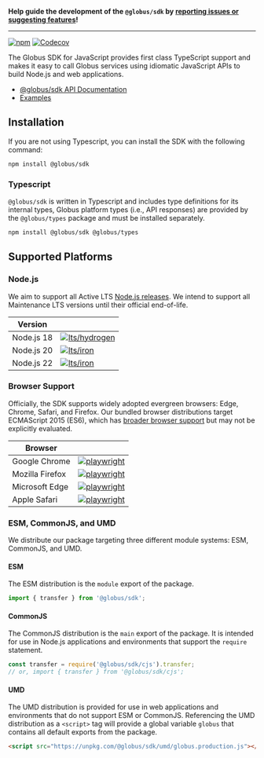 **Help guide the development of the `@globus/sdk` by [reporting issues or suggesting features](https://github.com/globus/globus-sdk-javascript/issues/new/choose)!**

---

[![npm](https://img.shields.io/npm/v/@globus/sdk?style=flat-square&logo=npm&color=000&label)](https://www.npmjs.com/package/@globus/sdk) [![Codecov](https://img.shields.io/codecov/c/gh/globus/globus-sdk-javascript?style=flat-square&logo=codecov)](https://app.codecov.io/gh/globus/globus-sdk-javascript)

The Globus SDK for JavaScript provides first class TypeScript support and makes it easy to call Globus services using idiomatic JavaScript APIs to build Node.js and web applications.

- [@globus/sdk API Documentation](https://globus.github.io/globus-sdk-javascript/)
- [Examples](https://github.com/globus/globus-sdk-javascript/blob/main/examples/README.md)

## Installation

If you are not using Typescript, you can install the SDK with the following command:

```sh
npm install @globus/sdk
```

### Typescript

`@globus/sdk` is written in Typescript and includes type definitions for its internal types, Globus platform types (i.e., API responses) are provided by the `@globus/types` package and must be installed separately.

```sh
npm install @globus/sdk @globus/types
```

## Supported Platforms

### Node.js

We aim to support all Active LTS [Node.js releases](https://nodejs.org/en/about/previous-releases). We intend to support all Maintenance LTS versions until their official end-of-life.

| Version    |                                                                                                                                                                                                                 |
| ---------- | --------------------------------------------------------------------------------------------------------------------------------------------------------------------------------------------------------------- |
| Node.js 18 | [![lts/hydrogen](https://img.shields.io/github/actions/workflow/status/globus/globus-sdk-javascript/ci.yml?style=flat-square&label=)](https://github.com/globus/globus-sdk-javascript/actions/workflows/ci.yml) |
| Node.js 20 | [![lts/iron](https://img.shields.io/github/actions/workflow/status/globus/globus-sdk-javascript/ci.yml?style=flat-square&label=)](https://github.com/globus/globus-sdk-javascript/actions/workflows/ci.yml)     |
| Node.js 22 | [![lts/iron](https://img.shields.io/github/actions/workflow/status/globus/globus-sdk-javascript/ci.yml?style=flat-square&label=)](https://github.com/globus/globus-sdk-javascript/actions/workflows/ci.yml)     |

### Browser Support

Officially, the SDK supports widely adopted evergreen browsers: Edge, Chrome, Safari, and Firefox. Our bundled browser distributions target ECMAScript 2015 (ES6), which has [broader browser support](https://caniuse.com/es6) but may not be explicitly evaluated.

| Browser         |                                                                                                                                                                                                                               |
| --------------- | ----------------------------------------------------------------------------------------------------------------------------------------------------------------------------------------------------------------------------- |
| Google Chrome   | [![playwright](https://img.shields.io/github/actions/workflow/status/globus/globus-sdk-javascript/playwright.yml?style=flat-square&label=)](https://github.com/globus/globus-sdk-javascript/actions/workflows/playwright.yml) |
| Mozilla Firefox | [![playwright](https://img.shields.io/github/actions/workflow/status/globus/globus-sdk-javascript/playwright.yml?style=flat-square&label=)](https://github.com/globus/globus-sdk-javascript/actions/workflows/playwright.yml) |
| Microsoft Edge  | [![playwright](https://img.shields.io/github/actions/workflow/status/globus/globus-sdk-javascript/playwright.yml?style=flat-square&label=)](https://github.com/globus/globus-sdk-javascript/actions/workflows/playwright.yml) |
| Apple Safari    | [![playwright](https://img.shields.io/github/actions/workflow/status/globus/globus-sdk-javascript/playwright.yml?style=flat-square&label=)](https://github.com/globus/globus-sdk-javascript/actions/workflows/playwright.yml) |

### ESM, CommonJS, and UMD

We distribute our package targeting three different module systems: ESM, CommonJS, and UMD.

#### ESM

The ESM distribution is the `module` export of the package.

```js
import { transfer } from '@globus/sdk';
```

#### CommonJS

The CommonJS distribution is the `main` export of the package. It is intended for use in Node.js applications and environments that support the `require` statement.

```js
const transfer = require('@globus/sdk/cjs').transfer;
// or, import { transfer } from '@globus/sdk/cjs';
```

#### UMD

The UMD distribution is provided for use in web applications and environments that do not support ESM or CommonJS. Referencing the UMD distribution as a `<script>` tag will provide a global variable `globus` that contains all default exports from the package.

```html
<script src="https://unpkg.com/@globus/sdk/umd/globus.production.js"></script>
```
